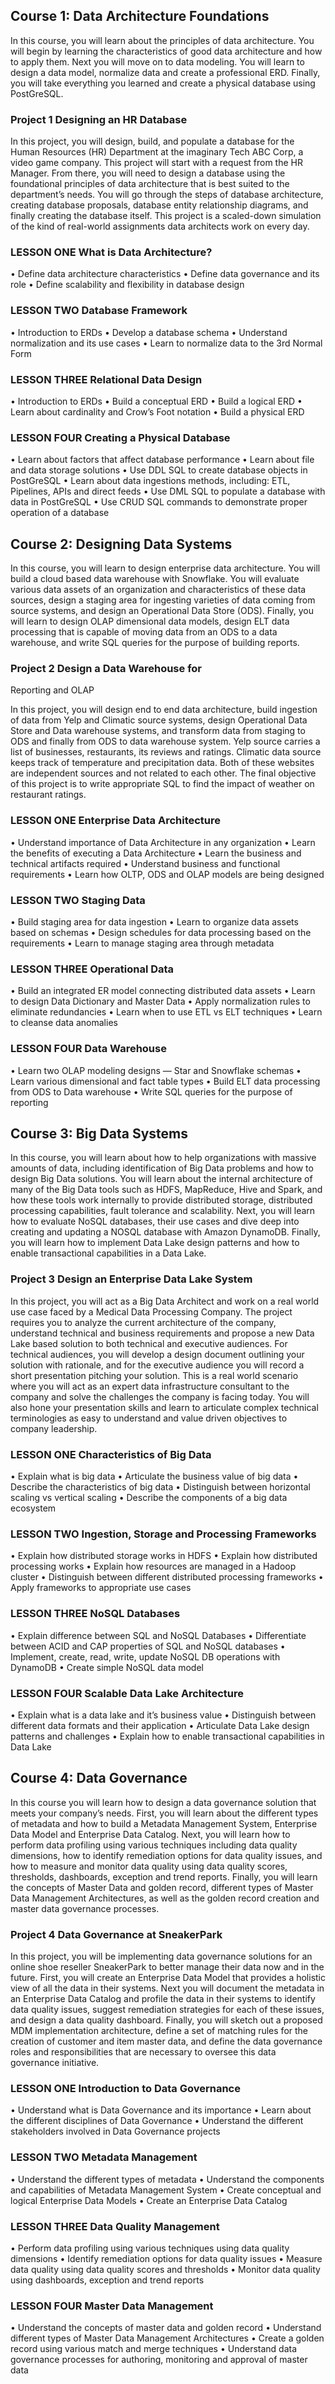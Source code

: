 
## Course 1: Data Architecture Foundations
In this course, you will learn about the principles of data architecture. You will begin by learning the characteristics of good data architecture and how to apply them. Next you will move on to data modeling. You will learn to design a data model, normalize data and create a professional ERD. Finally, you will take everything you learned and create a physical database using PostGreSQL.

### Project 1 Designing an HR Database
 
In this project, you will design, build, and populate a database for the Human Resources (HR) Department at the imaginary Tech ABC Corp, a video game company. This project will start with a request from the HR Manager. From there, you will need to design a database using the foundational principles of data architecture that is best suited to the department’s needs. You will go through the steps of database architecture, creating database proposals, database entity relationship diagrams, and finally creating the
database itself. This project is a scaled-down simulation of the kind of real-world assignments data architects work on every day.



### LESSON ONE What is Data Architecture?
 
•	Define data architecture characteristics
•	Define data governance and its role
•	Define scalability and flexibility in database design
 
### LESSON TWO  Database Framework
 
•	Introduction to ERDs
•	Develop a database schema
•	Understand normalization and its use cases
•	Learn to normalize data to the 3rd Normal Form
 


### LESSON THREE Relational Data Design
 
•	Introduction to ERDs
•	Build a conceptual ERD
•	Build a logical ERD
•	Learn about cardinality and Crow’s Foot notation
•	Build a physical ERD
 

### LESSON FOUR	Creating a Physical Database
 
•	Learn about factors that affect database performance
•	Learn about file and data storage solutions
•	Use DDL SQL to create database objects in PostGreSQL
•	Learn about data ingestions methods, including: ETL, Pipelines, APIs and direct feeds
•	Use DML SQL to populate a database with data in PostGreSQL
•	Use CRUD SQL commands to demonstrate proper operation of a database
 


## Course 2: Designing Data Systems
In this course, you will learn to design enterprise data architecture. You will build a cloud based data warehouse with Snowflake. You will evaluate various data assets of an organization and characteristics of these data sources, design a staging area for ingesting varieties of data coming from source systems, and design an Operational Data Store (ODS). Finally, you will learn to design OLAP dimensional data models, design ELT data processing that is capable of moving data from an ODS to a data warehouse, and write SQL queries for the purpose of building reports.

### Project 2 Design a Data Warehouse for
Reporting and OLAP
 
In this project, you will design end to end data architecture, build ingestion of data from Yelp and Climatic source systems, design Operational Data Store and Data warehouse systems, and transform data from staging to ODS and finally from ODS to data warehouse system. Yelp source carries a list of businesses, restaurants, its reviews and ratings. Climatic data source keeps track of temperature and precipitation data. Both of these websites are independent sources and not related to each other. The final objective of this project is to write appropriate SQL to find the impact of weather on restaurant ratings.
 


### LESSON ONE Enterprise Data Architecture
 
•	Understand importance of Data Architecture in any organization
•	Learn the benefits of executing a Data Architecture
•	Learn the business and technical artifacts required
•	Understand business and functional requirements
•	Learn how OLTP, ODS and OLAP models are being designed
 
### LESSON TWO	Staging Data

•	Build staging area for data ingestion
•	Learn to organize data assets based on schemas
•	Design schedules for data processing based on the requirements
•	Learn to manage staging area through metadata

### LESSON THREE	Operational Data

•	Build an integrated ER model connecting distributed data assets
•	Learn to design Data Dictionary and Master Data
•	Apply normalization rules to eliminate redundancies
•	Learn when to use ETL vs ELT techniques
•	Learn to cleanse data anomalies


### LESSON FOUR	Data Warehouse

•	Learn two OLAP modeling designs — Star and Snowflake schemas
•	Learn various dimensional and fact table types
•	Build ELT data processing from ODS to Data warehouse
•	Write SQL queries for the purpose of reporting

## Course 3: Big Data Systems
In this course, you will learn about how to help organizations with massive amounts of data, including identification of Big Data problems and how to design Big Data solutions. You will learn about the internal architecture of many of the Big Data tools such as HDFS, MapReduce, Hive and Spark, and how these tools work internally to provide distributed storage, distributed processing capabilities, fault tolerance and scalability. Next, you will learn how to evaluate NoSQL databases, their use cases and dive deep into creating and updating a NOSQL database with Amazon DynamoDB. Finally, you will learn how to implement Data Lake design patterns and how to enable transactional capabilities in a Data Lake.

### Project 3 Design an Enterprise Data Lake System
 
In this project, you will act as a Big Data Architect and work on a real world use case faced by a Medical Data Processing Company. The project requires you to analyze the current architecture of the company, understand technical and business requirements and propose a new Data Lake based solution to both technical and executive audiences. For technical audiences, you will develop
a design document outlining your solution with rationale, and for the executive audience you will record a short presentation
pitching your solution. This is a real world scenario where you will act as an expert data infrastructure consultant to the company and solve the challenges the company is facing today. You will also hone your presentation skills and learn to articulate complex technical terminologies as easy to understand and value driven objectives to company leadership.

### LESSON ONE Characteristics of Big Data
 
•	Explain what is big data
•	Articulate the business value of big data
•	Describe the characteristics of big data
•	Distinguish between horizontal scaling vs vertical scaling
•	Describe the components of a big data ecosystem
 


### LESSON TWO Ingestion, Storage and Processing Frameworks
 
•	Explain how distributed storage works in HDFS
•	Explain how distributed processing works
•	Explain how resources are managed in a Hadoop cluster
•	Distinguish between different distributed processing frameworks
•	Apply frameworks to appropriate use cases
 


### LESSON THREE NoSQL Databases
 
•	Explain difference between SQL and NoSQL Databases
•	Differentiate between ACID and CAP properties of SQL and NoSQL databases
•	Implement, create, read, write, update NoSQL DB operations with DynamoDB
•	Create simple NoSQL data model
 

### LESSON FOUR Scalable Data Lake Architecture
 
•	Explain what is a data lake and it’s business value
•	Distinguish between different data formats and their application
•	Articulate Data Lake design patterns and challenges
•	Explain how to enable transactional capabilities in Data Lake
 


## Course 4: Data Governance
In this course you will learn how to design a data governance solution that meets your company’s needs. First, you will learn about the different types of metadata and how to build a Metadata Management System, Enterprise Data Model and Enterprise Data Catalog. Next, you will learn how to perform data profiling using various techniques including data quality dimensions, how to identify remediation options for data quality issues, and how to measure and monitor data quality using data quality scores, thresholds, dashboards, exception and trend reports. Finally, you will learn the concepts of Master Data and golden record, different types of Master Data Management Architectures, as well as the golden record creation and master data governance processes.

### Project 4 Data Governance at SneakerPark
 
In this project, you will be implementing data governance solutions for an online shoe reseller SneakerPark to better manage their data now and in the future. First, you will create an Enterprise Data Model that provides a holistic view of all the data in their systems. Next you will document the metadata in an Enterprise Data Catalog and profile the data in their systems to identify data quality issues, suggest remediation strategies for each of these issues, and design a data quality dashboard. Finally, you will sketch out a proposed MDM implementation architecture, define a set of matching rules for the creation of customer and item master data, and define the data governance roles and responsibilities that are necessary to oversee this data governance initiative.

### LESSON ONE Introduction to Data Governance
 
•	Understand what is Data Governance and its importance
•	Learn about the different disciplines of Data Governance
•	Understand the different stakeholders involved in Data Governance projects
 
### LESSON TWO Metadata Management
 
•	Understand the different types of metadata
•	Understand the components and capabilities of Metadata Management System
•	Create conceptual and logical Enterprise Data Models
•	Create an Enterprise Data Catalog
 
### LESSON THREE Data Quality Management  

• Perform data profiling using various techniques using data quality dimensions
• Identify remediation options for data quality issues
• Measure data quality using data quality scores and thresholds
• Monitor data quality using dashboards, exception and trend reports

### LESSON FOUR  Master Data Management
 
•	Understand the concepts of master data and golden record
•	Understand different types of Master Data Management Architectures
•	Create a golden record using various match and merge techniques
•	Understand data governance processes for authoring, monitoring and approval of master data

